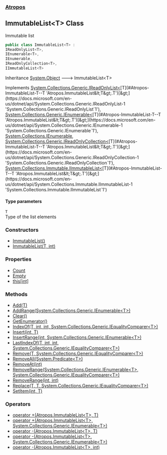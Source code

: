### [Atropos](./Atropos.md 'Atropos')
## ImmutableList&lt;T&gt; Class
Immutable list  
```csharp
public class ImmutableList<T> :
IReadOnlyList<T>,
IEnumerable<T>,
IEnumerable,
IReadOnlyCollection<T>,
IImmutableList<T>
```
Inheritance [System.Object](https://docs.microsoft.com/en-us/dotnet/api/System.Object 'System.Object') &#129106; ImmutableList&lt;T&gt;  

Implements [System.Collections.Generic.IReadOnlyList&lt;](https://docs.microsoft.com/en-us/dotnet/api/System.Collections.Generic.IReadOnlyList-1 'System.Collections.Generic.IReadOnlyList`1')[T](#Atropos-ImmutableList-T--T 'Atropos.ImmutableList&lt;T&gt;.T')[&gt;](https://docs.microsoft.com/en-us/dotnet/api/System.Collections.Generic.IReadOnlyList-1 'System.Collections.Generic.IReadOnlyList`1'), [System.Collections.Generic.IEnumerable&lt;](https://docs.microsoft.com/en-us/dotnet/api/System.Collections.Generic.IEnumerable-1 'System.Collections.Generic.IEnumerable`1')[T](#Atropos-ImmutableList-T--T 'Atropos.ImmutableList&lt;T&gt;.T')[&gt;](https://docs.microsoft.com/en-us/dotnet/api/System.Collections.Generic.IEnumerable-1 'System.Collections.Generic.IEnumerable`1'), [System.Collections.IEnumerable](https://docs.microsoft.com/en-us/dotnet/api/System.Collections.IEnumerable 'System.Collections.IEnumerable'), [System.Collections.Generic.IReadOnlyCollection&lt;](https://docs.microsoft.com/en-us/dotnet/api/System.Collections.Generic.IReadOnlyCollection-1 'System.Collections.Generic.IReadOnlyCollection`1')[T](#Atropos-ImmutableList-T--T 'Atropos.ImmutableList&lt;T&gt;.T')[&gt;](https://docs.microsoft.com/en-us/dotnet/api/System.Collections.Generic.IReadOnlyCollection-1 'System.Collections.Generic.IReadOnlyCollection`1'), [System.Collections.Immutable.IImmutableList&lt;](https://docs.microsoft.com/en-us/dotnet/api/System.Collections.Immutable.IImmutableList-1 'System.Collections.Immutable.IImmutableList`1')[T](#Atropos-ImmutableList-T--T 'Atropos.ImmutableList&lt;T&gt;.T')[&gt;](https://docs.microsoft.com/en-us/dotnet/api/System.Collections.Immutable.IImmutableList-1 'System.Collections.Immutable.IImmutableList`1')  
#### Type parameters
<a name='Atropos-ImmutableList-T--T'></a>
`T`  
Type of the list elements  
  
### Constructors
- [ImmutableList()](./ImmutableList-T--ImmutableList().md 'Atropos.ImmutableList&lt;T&gt;.ImmutableList()')
- [ImmutableList(T, int)](./ImmutableList-T--ImmutableList(T_int).md 'Atropos.ImmutableList&lt;T&gt;.ImmutableList(T, int)')
### Properties
- [Count](./ImmutableList-T--Count.md 'Atropos.ImmutableList&lt;T&gt;.Count')
- [Empty](./ImmutableList-T--Empty.md 'Atropos.ImmutableList&lt;T&gt;.Empty')
- [this[int]](./ImmutableList-T--this-int-.md 'Atropos.ImmutableList&lt;T&gt;.this[int]')
### Methods
- [Add(T)](./ImmutableList-T--Add(T).md 'Atropos.ImmutableList&lt;T&gt;.Add(T)')
- [AddRange(System.Collections.Generic.IEnumerable&lt;T&gt;)](./ImmutableList-T--AddRange(IEnumerable-T-).md 'Atropos.ImmutableList&lt;T&gt;.AddRange(System.Collections.Generic.IEnumerable&lt;T&gt;)')
- [Clear()](./ImmutableList-T--Clear().md 'Atropos.ImmutableList&lt;T&gt;.Clear()')
- [GetEnumerator()](./ImmutableList-T--GetEnumerator().md 'Atropos.ImmutableList&lt;T&gt;.GetEnumerator()')
- [IndexOf(T, int, int, System.Collections.Generic.IEqualityComparer&lt;T&gt;)](./ImmutableList-T--IndexOf(T_int_int_IEqualityComparer-T-).md 'Atropos.ImmutableList&lt;T&gt;.IndexOf(T, int, int, System.Collections.Generic.IEqualityComparer&lt;T&gt;)')
- [Insert(int, T)](./ImmutableList-T--Insert(int_T).md 'Atropos.ImmutableList&lt;T&gt;.Insert(int, T)')
- [InsertRange(int, System.Collections.Generic.IEnumerable&lt;T&gt;)](./ImmutableList-T--InsertRange(int_IEnumerable-T-).md 'Atropos.ImmutableList&lt;T&gt;.InsertRange(int, System.Collections.Generic.IEnumerable&lt;T&gt;)')
- [LastIndexOf(T, int, int, System.Collections.Generic.IEqualityComparer&lt;T&gt;)](./ImmutableList-T--LastIndexOf(T_int_int_IEqualityComparer-T-).md 'Atropos.ImmutableList&lt;T&gt;.LastIndexOf(T, int, int, System.Collections.Generic.IEqualityComparer&lt;T&gt;)')
- [Remove(T, System.Collections.Generic.IEqualityComparer&lt;T&gt;)](./ImmutableList-T--Remove(T_IEqualityComparer-T-).md 'Atropos.ImmutableList&lt;T&gt;.Remove(T, System.Collections.Generic.IEqualityComparer&lt;T&gt;)')
- [RemoveAll(System.Predicate&lt;T&gt;)](./ImmutableList-T--RemoveAll(Predicate-T-).md 'Atropos.ImmutableList&lt;T&gt;.RemoveAll(System.Predicate&lt;T&gt;)')
- [RemoveAt(int)](./ImmutableList-T--RemoveAt(int).md 'Atropos.ImmutableList&lt;T&gt;.RemoveAt(int)')
- [RemoveRange(System.Collections.Generic.IEnumerable&lt;T&gt;, System.Collections.Generic.IEqualityComparer&lt;T&gt;)](./ImmutableList-T--RemoveRange(IEnumerable-T-_IEqualityComparer-T-).md 'Atropos.ImmutableList&lt;T&gt;.RemoveRange(System.Collections.Generic.IEnumerable&lt;T&gt;, System.Collections.Generic.IEqualityComparer&lt;T&gt;)')
- [RemoveRange(int, int)](./ImmutableList-T--RemoveRange(int_int).md 'Atropos.ImmutableList&lt;T&gt;.RemoveRange(int, int)')
- [Replace(T, T, System.Collections.Generic.IEqualityComparer&lt;T&gt;)](./ImmutableList-T--Replace(T_T_IEqualityComparer-T-).md 'Atropos.ImmutableList&lt;T&gt;.Replace(T, T, System.Collections.Generic.IEqualityComparer&lt;T&gt;)')
- [SetItem(int, T)](./ImmutableList-T--SetItem(int_T).md 'Atropos.ImmutableList&lt;T&gt;.SetItem(int, T)')
### Operators
- [operator +(Atropos.ImmutableList&lt;T&gt;, T)](./ImmutableList-T--op_Addition(ImmutableList-T-_T).md 'Atropos.ImmutableList&lt;T&gt;.op_Addition(Atropos.ImmutableList&lt;T&gt;, T)')
- [operator +(Atropos.ImmutableList&lt;T&gt;, System.Collections.Generic.IEnumerable&lt;T&gt;)](./ImmutableList-T--op_Addition(ImmutableList-T-_IEnumerable-T-).md 'Atropos.ImmutableList&lt;T&gt;.op_Addition(Atropos.ImmutableList&lt;T&gt;, System.Collections.Generic.IEnumerable&lt;T&gt;)')
- [operator -(Atropos.ImmutableList&lt;T&gt;, T)](./ImmutableList-T--op_Subtraction(ImmutableList-T-_T).md 'Atropos.ImmutableList&lt;T&gt;.op_Subtraction(Atropos.ImmutableList&lt;T&gt;, T)')
- [operator -(Atropos.ImmutableList&lt;T&gt;, System.Collections.Generic.IEnumerable&lt;T&gt;)](./ImmutableList-T--op_Subtraction(ImmutableList-T-_IEnumerable-T-).md 'Atropos.ImmutableList&lt;T&gt;.op_Subtraction(Atropos.ImmutableList&lt;T&gt;, System.Collections.Generic.IEnumerable&lt;T&gt;)')
- [operator -(Atropos.ImmutableList&lt;T&gt;, int)](./ImmutableList-T--op_Subtraction(ImmutableList-T-_int).md 'Atropos.ImmutableList&lt;T&gt;.op_Subtraction(Atropos.ImmutableList&lt;T&gt;, int)')
